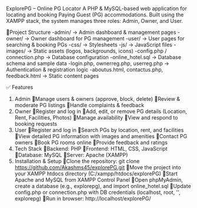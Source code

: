 ExplorePG – Online PG Locator
A PHP & MySQL-based web application for locating and booking Paying Guest (PG) accommodations. Built using the XAMPP stack, the system manages three roles: Admin, Owner, and User.

Project Structure
    -admin/ → Admin dashboard & management pages
    -owner/ → Owner dashboard for PG management
    -user/ → User pages for searching & booking PGs
    -css/ → Stylesheets
    -js/ → JavaScript files
    -images/ → Static assets (logos, backgrounds, icons)
    -config.php / connection.php → Database configuration
    -online_hotel.sql → Database schema and sample data
    -login.php, ownerreg.php, userreg.php → Authentication & registration logic
    -aboutus.html, contactus.php, feedback.html → Static content pages
    
✅ Features
1. Admin
  Manage users & owners (approve, block, delete)
  Review & moderate PG listings
  Handle complaints & feedback
2. Owner
  Register and log in
  Add, edit, or remove PG details (Location, Rent, Facilities, Photos)
  Manage availability
  View and respond to booking requests
3. User
  Register and log in
  Search PGs by location, rent, and facilities
  View detailed PG information with images and amenities
  Contact PG owners
  Book PG rooms online
  Provide feedback and ratings
4. Tech Stack
  Backend: PHP
  Frontend: HTML, CSS, JavaScript
  Database: MySQL
  Server: Apache (XAMPP)
5. Installation & Setup
  Clone the repository: git clone https://github.com/Akashms45/explorePG.git
  Move the project into your XAMPP htdocs directory (C:/xampp/htdocs/explorePG)
  Start Apache and MySQL from XAMPP Control Panel
  Open phpMyAdmin, create a database (e.g., explorepg), and import online_hotel.sql
  Update config.php or connection.php with DB credentials (localhost, root, '', explorepg)
  Run in browser: http://localhost/explorePG/
